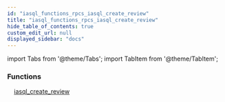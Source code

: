 ```yaml
---
id: "iasql_functions_rpcs_iasql_create_review"
title: "iasql_functions_rpcs_iasql_create_review"
hide_table_of_contents: true
custom_edit_url: null
displayed_sidebar: "docs"
---
```


import Tabs from '@theme/Tabs';
import TabItem from '@theme/TabItem';

<Tabs queryString="view">
  <TabItem value="components" label="Components" default>

### Functions
    [iasql_create_review](../../builtin/tables/iasql_functions_rpcs_iasql_create_review.IasqlCreateReview)

</TabItem>
  <TabItem value="code-examples" label="Code examples">

</TabItem>
</Tabs>
